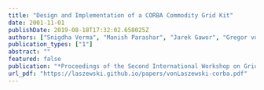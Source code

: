```yaml
---
title: "Design and Implementation of a CORBA Commodity Grid Kit"
date: 2001-11-01
publishDate: 2019-08-18T17:32:02.658025Z
authors: ["Snigdha Verma", "Manish Parashar", "Jarek Gawor", "Gregor von Laszewski"]
publication_types: ["1"]
abstract: ""
featured: false
publication: "*Proceedings of the Second International Workshop on Grid Computing (GRID'01)*"
url_pdf: "https://laszewski.github.io/papers/vonLaszewski-corba.pdf"
---
```


